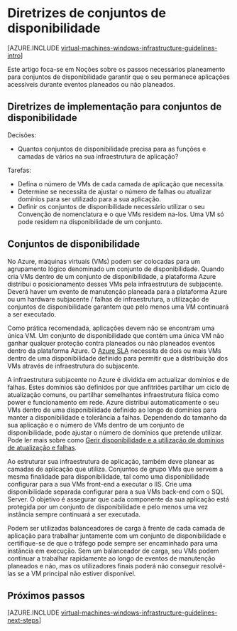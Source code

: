 <properties
    pageTitle="Disponibilidade definir diretrizes | Microsoft Azure"
    description="Saiba mais sobre as diretrizes de estrutura e implementação chaves para implementar conjuntos de disponibilidade nos serviços de infraestrutura Azure."
    documentationCenter=""
    services="virtual-machines-windows"
    authors="iainfoulds"
    manager="timlt"
    editor=""
    tags="azure-resource-manager"/>

<tags
    ms.service="virtual-machines-windows"
    ms.workload="infrastructure-services"
    ms.tgt_pltfrm="vm-windows"
    ms.devlang="na"
    ms.topic="article"
    ms.date="09/08/2016"
    ms.author="iainfou"/>

# <a name="availability-sets-guidelines"></a>Diretrizes de conjuntos de disponibilidade

[AZURE.INCLUDE [virtual-machines-windows-infrastructure-guidelines-intro](../../includes/virtual-machines-windows-infrastructure-guidelines-intro.md)] 

Este artigo foca-se em Noções sobre os passos necessários planeamento para conjuntos de disponibilidade garantir que o seu permanece aplicações acessíveis durante eventos planeados ou não planeados.

## <a name="implementation-guidelines-for-availability-sets"></a>Diretrizes de implementação para conjuntos de disponibilidade

Decisões:

- Quantos conjuntos de disponibilidade precisa para as funções e camadas de vários na sua infraestrutura de aplicação?

Tarefas:

- Defina o número de VMs de cada camada de aplicação que necessita.
- Determine se necessita de ajustar o número de falhas ou atualizar domínios para ser utilizado para a sua aplicação.
- Definir os conjuntos de disponibilidade necessário utilizar o seu Convenção de nomenclatura e o que VMs residem na-los. Uma VM só pode residem na disponibilidade de um conjunto. 

## <a name="availability-sets"></a>Conjuntos de disponibilidade

No Azure, máquinas virtuais (VMs) podem ser colocadas para um agrupamento lógico denominado um conjunto de disponibilidade. Quando cria VMs dentro de um conjunto de disponibilidade, a plataforma Azure distribui o posicionamento desses VMs pela infraestrutura de subjacente. Deverá haver um evento de manutenção planeada para a plataforma Azure ou um hardware subjacente / falhas de infraestrutura, a utilização de conjuntos de disponibilidade garantem que pelo menos uma VM continuará a ser executado.

Como prática recomendada, aplicações devem não se encontram uma única VM. Um conjunto de disponibilidade que contém uma única VM não ganhar qualquer proteção contra planeados ou não planeados eventos dentro da plataforma Azure. O [Azure SLA](https://azure.microsoft.com/support/legal/sla/virtual-machines) necessita de dois ou mais VMs dentro de uma disponibilidade definido para permitir que a distribuição dos VMs através de infraestrutura do subjacente.

A infraestrutura subjacente no Azure é dividida em actualizar domínios e de falhas. Estes domínios são definidos por que anfitriões partilhar um ciclo de atualização comuns, ou partilhar semelhantes infraestrutura física como power e funcionamento em rede. Azure distribui automaticamente o seu VMs dentro de uma disponibilidade definido ao longo de domínios para manter a disponibilidade e tolerância a falhas. Dependendo do tamanho da sua aplicação e o número de VMs dentro de um conjunto de disponibilidade, pode ajustar o número de domínios que pretende utilizar. Pode ler mais sobre como [Gerir disponibilidade e a utilização de domínios de atualização e falhas](virtual-machines-windows-manage-availability.md).

Ao estruturar sua infraestrutura de aplicação, também deve planear as camadas de aplicação que utiliza. Conjuntos de grupo VMs que servem a mesma finalidade para disponibilidade, tal como uma disponibilidade configurar para a sua VMs front-end a executar o IIS. Crie uma disponibilidade separada configurar para a sua VMs back-end com o SQL Server. O objetivo é assegurar que cada componente da sua aplicação está protegida por um conjunto de disponibilidade e pelo menos uma vez instância sempre continuará a ser executada.

Podem ser utilizadas balanceadores de carga à frente de cada camada de aplicação para trabalhar juntamente com um conjunto de disponibilidade e certifique-se de que o tráfego pode sempre ser encaminhado para uma instância em execução. Sem um balanceador de carga, seu VMs podem continuar a trabalhar rapidamente ao longo de eventos de manutenção planeados e não, mas os utilizadores finais poderá não conseguir resolvê-las se a VM principal não estiver disponível.


## <a name="next-steps"></a>Próximos passos
[AZURE.INCLUDE [virtual-machines-windows-infrastructure-guidelines-next-steps](../../includes/virtual-machines-windows-infrastructure-guidelines-next-steps.md)] 